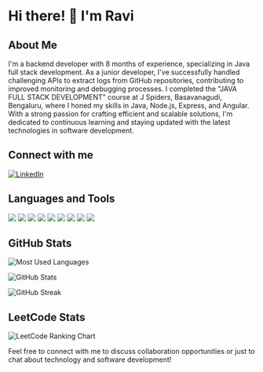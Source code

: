 # Hi there! 👋 I'm Ravi

## About Me
I'm a backend developer with 8 months of experience, specializing in Java full stack development. As a junior developer, I've successfully handled challenging APIs to extract logs from GitHub repositories, contributing to improved monitoring and debugging processes. I completed the "JAVA FULL STACK DEVELOPMENT" course at J Spiders, Basavanagudi, Bengaluru, where I honed my skills in Java, Node.js, Express, and Angular. With a strong passion for crafting efficient and scalable solutions, I'm dedicated to continuous learning and staying updated with the latest technologies in software development.

## Connect with me
[![LinkedIn](https://img.shields.io/badge/LinkedIn-0077B5?style=for-the-badge&logo=linkedin&logoColor=white)](https://www.linkedin.com/in/r-ravi)

## Languages and Tools
<p align="left">
  <img src="https://img.icons8.com/color/48/000000/java-coffee-cup-logo--v2.png"/>
  <img src="https://img.icons8.com/color/48/000000/javascript--v2.png"/>
  <img src="https://img.icons8.com/color/48/000000/typescript.png"/>
  <img src="https://img.icons8.com/color/48/000000/html-5--v1.png"/>
  <img src="https://img.icons8.com/color/48/000000/css3.png"/>
  <img src="https://img.icons8.com/color/48/000000/nodejs.png"/>
  <img src="https://img.icons8.com/color/48/000000/express.png"/>
  <img src="https://img.icons8.com/color/48/000000/angularjs.png"/>
  <img src="https://img.icons8.com/color/48/000000/mysql-logo.png"/>
</p>

## GitHub Stats
<p align="left">
  <img src="https://github-readme-stats.vercel.app/api/top-langs/?username=ravi21ram&layout=compact&theme=radical&hide_border=true" alt="Most Used Languages" />
</p>

<p align="left">
  <img src="https://github-readme-stats.vercel.app/api?username=ravi21ram&show_icons=true&theme=radical&hide_border=true" alt="GitHub Stats" />
</p>

<p align="left">
  <img src="https://github-readme-streak-stats.herokuapp.com/?user=ravi21ram&theme=radical&hide_border=true" alt="GitHub Streak" />
</p>

## LeetCode Stats
<p align="left">
  <img src="https://leetcode-stats-api.herokuapp.com/api/v1/ranking-chart/ravi21ram" alt="LeetCode Ranking Chart" />
</p>
Feel free to connect with me to discuss collaboration opportunities or just to chat about technology and software development!

